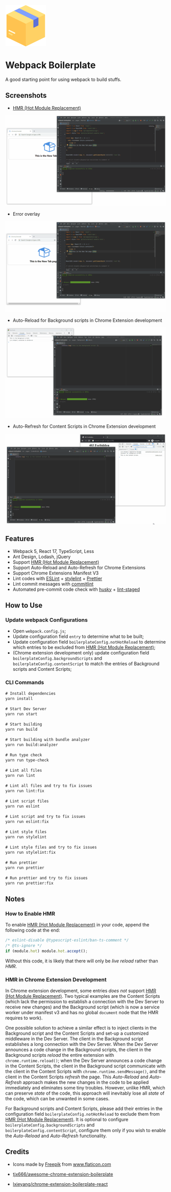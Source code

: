 <img src="public/icon.png" width="128px" />

# Webpack Boilerplate

A good starting point for using webpack to build stuffs.

## Screenshots

- [HMR (Hot Module Replacement)](https://webpack.js.org/concepts/hot-module-replacement/)

<img src="docs/hmr.gif" style="zoom:80%;" />

- Error overlay

<img src="docs/errorOverlay.gif" style="zoom:80%;" />

- Auto-Reload for Background scripts in Chrome Extension development

<img src="docs/autoReload.gif" style="zoom:80%;" />

- Auto-Refresh for Content Scripts in Chrome Extension development

<img src="docs/autoRefresh.gif" style="zoom:80%;" />

## Features

- Webpack 5, React 17, TypeScript, Less
- Ant Design, Lodash, jQuery
- Support [HMR (Hot Module Replacement)](https://webpack.js.org/concepts/hot-module-replacement/)
- Support Auto-Reload and Auto-Refresh for Chrome Extensions
- Support Chrome Extensions Manifest V3
- Lint codes with [ESLint](https://www.npmjs.com/package/eslint) + [stylelint](https://www.npmjs.com/package/stylelint) + [Prettier](https://www.npmjs.com/package/prettier)
- Lint commit messages with [commitlint](https://www.npmjs.com/package/@commitlint/cli)
- Automated pre-commit code check with [husky](https://www.npmjs.com/package/husky) + [lint-staged](https://www.npmjs.com/package/lint-staged)

## How to Use

### Update webpack Configurations

- Open `webpack.config.js`;
- Update configuration field `entry` to determine what to be built;
- Update configuration field `boilerplateConfig.notHotReload` to determine which entries to be excluded from [HMR (Hot Module Replacement)](https://webpack.js.org/concepts/hot-module-replacement/);
- (Chrome extension development only) update configuration field `boilerplateConfig.backgroundScripts` and `boilerplateConfig.contentScript` to match the entries of Background scripts and Content Scripts;

### CLI Commands

```shell
# Install dependencies
yarn install

# Start Dev Server
yarn run start

# Start building
yarn run build

# Start building with bundle analyzer
yarn run build:analyzer

# Run type check
yarn run type-check

# Lint all files
yarn run lint

# Lint all files and try to fix issues
yarn run lint:fix

# Lint script files
yarn run eslint

# Lint script and try to fix issues
yarn run eslint:fix

# Lint style files
yarn run stylelint

# Lint style files and try to fix issues
yarn run stylelint:fix

# Run prettier
yarn run prettier

# Run prettier and try to fix issues
yarn run prettier:fix
```

## Notes

### How to Enable HMR

To enable [HMR (Hot Module Replacement)](https://webpack.js.org/concepts/hot-module-replacement/) in your code, append the following code at the end:

```typescript
/* eslint-disable @typescript-eslint/ban-ts-comment */
/* @ts-ignore */
if (module.hot) module.hot.accept();
```

Without this code, it is likely that there will only be *live reload* rather than *HMR*.

### HMR in Chrome Extension Development

In Chrome extension development, some entries *does not* support [HMR (Hot Module Replacement)](https://webpack.js.org/concepts/hot-module-replacement/). Two typical examples are the Content Scripts (which lack the permission to establish a connection with the Dev Server to receive new changes) and the Background script (which is now a service worker under manifest v3 and has no global `document` node that the HMR requires to work).

One possible solution to achieve a similar effect is to inject clients in the Background script and the Content Scripts and set-up a customized middleware in the Dev Server. The client in the Background script establishes a long connection with the Dev Server. When the Dev Server announces a code change in the Background scripts, the client in the Background scripts *reload* the entire extension with `chrome.runtime.reload()`; when the Dev Server announces a code change in the Content Scripts, the client in the Background script communicate with the client in the Content Scripts with `chrome.runtime.sendMessage()`, and the client in the Content Scripts *refresh* the page. This *Auto-Reload* and *Auto-Refresh* approach makes the new changes in the code to be applied immediately and eliminates some tiny troubles. However, unlike HMR, which can preserve *state* of the code, this approach will inevitably lose all *state* of the code, which can be unwanted in some cases.

For Background scripts and Content Scripts, please add their entries in the configuration field `boilerplateConfig.notHotReload` to exclude them from [HMR (Hot Module Replacement)](https://webpack.js.org/concepts/hot-module-replacement/). It is optional to configure `boilerplateConfig.backgroundScripts` and `boilerplateConfig.contentScript`, configure them only if you wish to enable the *Auto-Reload* and *Auto-Refresh* functionality.

## Credits

- <div>Icons made by <a href="https://www.flaticon.com/authors/freepik" title="Freepik">Freepik</a> from <a href="https://www.flaticon.com/" title="Flaticon">www.flaticon.com</a></div>

- [tjx666/awesome-chrome-extension-boilerplate](https://github.com/tjx666/awesome-chrome-extension-boilerplate)

- [lxieyang/chrome-extension-boilerplate-react](https://github.com/lxieyang/chrome-extension-boilerplate-react)

